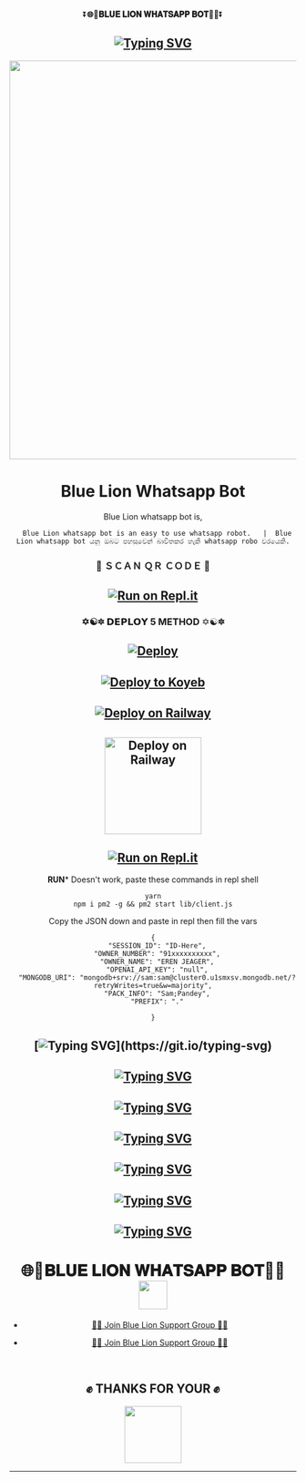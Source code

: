 <div align="center">
    ⏬<b>🌐🤍𝐁𝐋𝐔𝐄 𝐋𝐈𝐎𝐍 𝐖𝐇𝐀𝐓𝐒𝐀𝐏𝐏 𝐁𝐎𝐓🤍🌐</b>⏬</b>

  
<div align="center">
</p>


## [![Typing SVG](https://readme-typing-svg.herokuapp.com?font=Rockstar-ExtraBold&color=F00&lines=WELCOME+TO+BLUE+LION+WHATSAPP+BOT;MADE+BY+CYBER+TECH+TEAM)](https://git.io/typing-svg)

   <p align="center">
<a href="https://github.com/nipuna15">
    <img src="https://i.ibb.co/n0DTPxs/Whats-App-Image-2023-06-16-at-15-06-03.jpg" width="700px">
  </a>
  

# Blue Lion Whatsapp Bot


Blue Lion whatsapp bot is,

      Blue Lion whatsapp bot is an easy to use whatsapp robot.   |  Blue Lion whatsapp bot යනු ඔබට පහසුවෙන් බාවිතකර හැකි whatsapp robo වරයෙකි.


  
 
### 📸 ＳＣＡＮ ＱＲ ＣＯＤＥ 📸
 ## [![Run on Repl.it](https://repl.it/badge/github/quiec/whatsAlfa)](https://replit.com/@nipunarangana/BLUE-LION-V2?v=1)




 ### ✡☯🔯  𝗗𝗘𝗣𝗟𝗢𝗬 5 METHOD ✡☯🔯


## [![Deploy](https://www.herokucdn.com/deploy/button.svg)](https://heroku.com/deploy?template=https://github.com/nipuna15/Blue-Lion-V2.git)
  
## [![Deploy to Koyeb](https://www.koyeb.com/static/images/deploy/button.svg)](https://app.koyeb.com/apps/deploy?type=git&repository=github.com/prabathLK/PRABATH_MD&branch=main&env[SESSION_ID]&env[OWNER_NUMBER]=94762280384&env[MONGODB_URI]&&env[OWNER_NAME]=prabath&env[KOYEB_API]&env[PREFIX]=.&env[BOTCAHX_API]&env[ALIVE_IMG]=https://telegra.ph/file/0ff686352c51b20af8231.jpg&env[ALIVE_MSJ]=IAmOnline&env[global_url]=instagram.com&env[FAKE_COUNTRY_CODE]=92&env[READ_MESSAGE]=false&env[DISABLE_PM]=false&env[WORKTYPE]=public&env[THEME]=PRABATH-MD&env[AUTO_STICKER]=false&env[AUTO_VOICE]=false&env[PACK_INFO]=prabath;madebyprabathmd&name=prabath-md&env[KOYEB_NAME]=prabath-md&env[ANTILINK_VALUES]=chat.whatsapp.com&env[PORT]=8000)
    
## [![Deploy on Railway](https://railway.app/button.svg)](https://railway.app/template/NO4jvb?referralCode=iM43z3)
 
    
## <a href="https://app.uffizzi.com/projects"><img src="https://telegra.ph/file/e464e609e43eb3dfdc144.png" alt="Deploy on Railway" width="170px"></a>
</p>
 
## [![Run on Repl.it](https://repl.it/badge/github/quiec/whatsAlfa)](https://repl.it/github/nipuna15/Blue-Lion-V2)

**RUN*** Doesn't work, paste these commands in repl shell

```
yarn
npm i pm2 -g && pm2 start lib/client.js
```
Copy the JSON down and paste in repl then fill the vars

```
{
  "SESSION_ID": "ID-Here",
  "OWNER_NUMBER": "91xxxxxxxxxx",
  "OWNER_NAME": "EREN JEAGER",
  "OPENAI_API_KEY": "null",
  "MONGODB_URI": "mongodb+srv://sam:sam@cluster0.u1smxsv.mongodb.net/?retryWrites=true&w=majority",
  "PACK_INFO": "Sam;Pandey",
  "PREFIX": "."
   
}
```
    
   ## [![Typing SVG](https://readme-typing-svg.herokuapp.com?font=Rockstar-ExtraBold&color=008000&lines=HOW+TO+DEVOLP+BY;MADE+BY+CYBER+TECH+TEAM..)](https://git.io/typing-svg)
   
   ## [![Typing SVG](https://readme-typing-svg.herokuapp.com?font=Rockstar-ExtraBold&color=F008000&lines=1.+Fork+This+Repo)](https://github.com/nipuna15)
   ## [![Typing SVG](https://readme-typing-svg.herokuapp.com?font=Rockstar-ExtraBold&color=F008000&lines=2.+Scan+QR+Code)](https://github.com/nipuna15)
   ## [![Typing SVG](https://readme-typing-svg.herokuapp.com?font=Rockstar-ExtraBold&color=F008000&lines=3.+Make+Heroku+&+Uffizzi+Deploy+Link+Your+own)](https://github.com/nipuna15)
   ## [![Typing SVG](https://readme-typing-svg.herokuapp.com?font=Rockstar-ExtraBold&color=F008000&lines=4.+Add+App+Name+And+Deploy)](https://github.com/nipuna15)
   ## [![Typing SVG](https://readme-typing-svg.herokuapp.com?font=Rockstar-ExtraBold&color=F008000&lines=5.+Watch+Your+Heroku+Log)](https://github.com/nipuna15)

   
## [![Typing SVG](https://readme-typing-svg.herokuapp.com?font=Rockstar-ExtraBold&color=F00&lines=If+you+think+this+bot+is+not+good;deploy+another+bot+you+like;If+you+become+Question+about+bot;join+our+Whatsapp+support+group;to+solve+it+♥️)](https://git.io/typing-svg)
  
#  🌐🤍𝐁𝐋𝐔𝐄 𝐋𝐈𝐎𝐍 𝐖𝐇𝐀𝐓𝐒𝐀𝐏𝐏 𝐁𝐎𝐓🤍🌐  <img src="https://camo.githubusercontent.com/2c8b3670d933220ae3c023fa1d568682975cce3f10799d0d3ff5ecac394b4ee8/68747470733a2f2f6d656469612e67697068792e636f6d2f6d656469612f31326f75664342304d795a31476f2f67697068792e676966" width="50px">

* [🧑‍💻 Join Blue Lion Support Group 🧑‍💻](https://chat.whatsapp.com/JBjM2yRpqJD5rGUEKQOpHi)

* [🧑‍💻 Join Blue Lion Support Group 🧑‍💻](https://chat.whatsapp.com/GkYZvcVSUSR1WBvl6rBpiw)


<br>
<div>
<h2 align="center">✊ THANKS FOR YOUR ✊</h2>
<div align="center">
<img src="https://i.ibb.co/Gx9cT44/IMG-20230708-WA0023.jpg"   width="100px">
</div>
<hr>
</div>
</div>
    </center>
</body>

